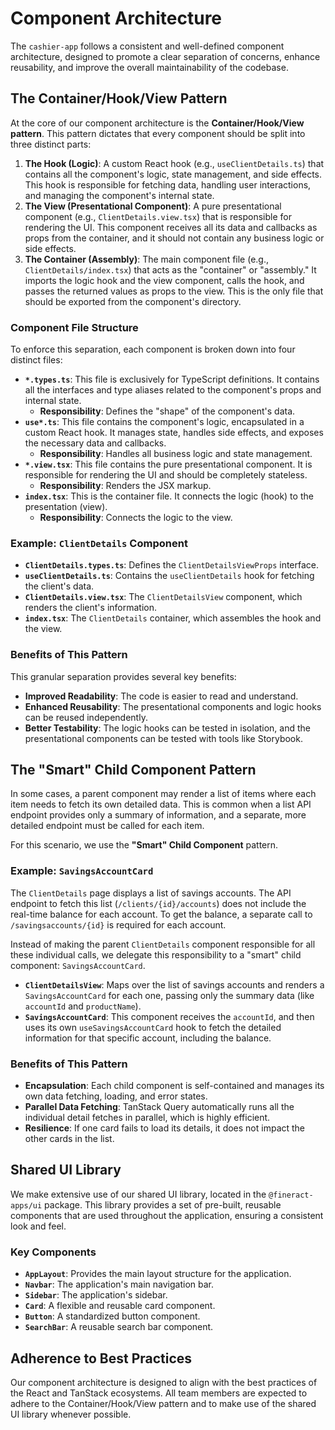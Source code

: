 # Component Architecture

The `cashier-app` follows a consistent and well-defined component architecture, designed to promote a clear separation of concerns, enhance reusability, and improve the overall maintainability of the codebase.

## The Container/Hook/View Pattern

At the core of our component architecture is the **Container/Hook/View pattern**. This pattern dictates that every component should be split into three distinct parts:

1.  **The Hook (Logic)**: A custom React hook (e.g., `useClientDetails.ts`) that contains all the component's logic, state management, and side effects. This hook is responsible for fetching data, handling user interactions, and managing the component's internal state.
2.  **The View (Presentational Component)**: A pure presentational component (e.g., `ClientDetails.view.tsx`) that is responsible for rendering the UI. This component receives all its data and callbacks as props from the container, and it should not contain any business logic or side effects.
3.  **The Container (Assembly)**: The main component file (e.g., `ClientDetails/index.tsx`) that acts as the "container" or "assembly." It imports the logic hook and the view component, calls the hook, and passes the returned values as props to the view. This is the only file that should be exported from the component's directory.

### Component File Structure

To enforce this separation, each component is broken down into four distinct files:

-   **`*.types.ts`**: This file is exclusively for TypeScript definitions. It contains all the interfaces and type aliases related to the component's props and internal state.
    -   **Responsibility**: Defines the "shape" of the component's data.
-   **`use*.ts`**: This file contains the component's logic, encapsulated in a custom React hook. It manages state, handles side effects, and exposes the necessary data and callbacks.
    -   **Responsibility**: Handles all business logic and state management.
-   **`*.view.tsx`**: This file contains the pure presentational component. It is responsible for rendering the UI and should be completely stateless.
    -   **Responsibility**: Renders the JSX markup.
-   **`index.tsx`**: This is the container file. It connects the logic (hook) to the presentation (view).
    -   **Responsibility**: Connects the logic to the view.

### Example: `ClientDetails` Component

-   **`ClientDetails.types.ts`**: Defines the `ClientDetailsViewProps` interface.
-   **`useClientDetails.ts`**: Contains the `useClientDetails` hook for fetching the client's data.
-   **`ClientDetails.view.tsx`**: The `ClientDetailsView` component, which renders the client's information.
-   **`index.tsx`**: The `ClientDetails` container, which assembles the hook and the view.

### Benefits of This Pattern

This granular separation provides several key benefits:

-   **Improved Readability**: The code is easier to read and understand.
-   **Enhanced Reusability**: The presentational components and logic hooks can be reused independently.
-   **Better Testability**: The logic hooks can be tested in isolation, and the presentational components can be tested with tools like Storybook.

## The "Smart" Child Component Pattern

In some cases, a parent component may render a list of items where each item needs to fetch its own detailed data. This is common when a list API endpoint provides only a summary of information, and a separate, more detailed endpoint must be called for each item.

For this scenario, we use the **"Smart" Child Component** pattern.

### Example: `SavingsAccountCard`

The `ClientDetails` page displays a list of savings accounts. The API endpoint to fetch this list (`/clients/{id}/accounts`) does not include the real-time balance for each account. To get the balance, a separate call to `/savingsaccounts/{id}` is required for each account.

Instead of making the parent `ClientDetails` component responsible for all these individual calls, we delegate this responsibility to a "smart" child component: `SavingsAccountCard`.

-   **`ClientDetailsView`**: Maps over the list of savings accounts and renders a `SavingsAccountCard` for each one, passing only the summary data (like `accountId` and `productName`).
-   **`SavingsAccountCard`**: This component receives the `accountId`, and then uses its own `useSavingsAccountCard` hook to fetch the detailed information for that specific account, including the balance.

### Benefits of This Pattern

-   **Encapsulation**: Each child component is self-contained and manages its own data fetching, loading, and error states.
-   **Parallel Data Fetching**: TanStack Query automatically runs all the individual detail fetches in parallel, which is highly efficient.
-   **Resilience**: If one card fails to load its details, it does not impact the other cards in the list.

## Shared UI Library

We make extensive use of our shared UI library, located in the `@fineract-apps/ui` package. This library provides a set of pre-built, reusable components that are used throughout the application, ensuring a consistent look and feel.

### Key Components

-   **`AppLayout`**: Provides the main layout structure for the application.
-   **`Navbar`**: The application's main navigation bar.
-   **`Sidebar`**: The application's sidebar.
-   **`Card`**: A flexible and reusable card component.
-   **`Button`**: A standardized button component.
-   **`SearchBar`**: A reusable search bar component.

## Adherence to Best Practices

Our component architecture is designed to align with the best practices of the React and TanStack ecosystems. All team members are expected to adhere to the Container/Hook/View pattern and to make use of the shared UI library whenever possible.